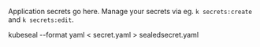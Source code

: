 Application secrets go here. Manage your secrets via eg. `k secrets:create` and `k secrets:edit`.

kubeseal --format yaml < secret.yaml > sealedsecret.yaml